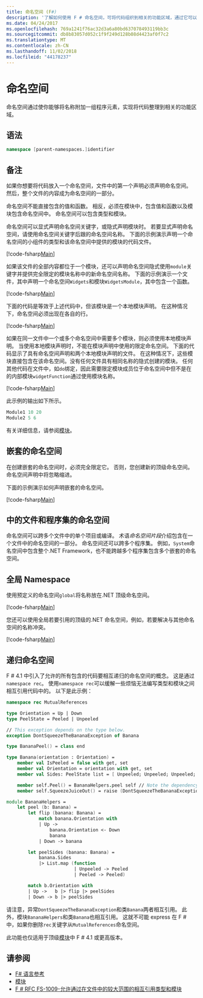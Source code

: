 ```yaml
---
title: 命名空间 (F#)
description: '了解如何使用 F # 命名空间，可将代码组织到相关的功能区域，通过它可以将名称附加到的程序元素的分组。'
ms.date: 04/24/2017
ms.openlocfilehash: 769a1241f76ac32d3a6a80bd637078493119bb3c
ms.sourcegitcommit: db8b83057d052c1f9f249d128b08d4423af0f7c2
ms.translationtype: MT
ms.contentlocale: zh-CN
ms.lasthandoff: 11/02/2018
ms.locfileid: "44178237"
---
```

# <a name="namespaces"></a>命名空间

命名空间通过使你能够将名称附加一组程序元素，实现将代码整理到相关的功能区域。

## <a name="syntax"></a>语法

```fsharp
namespace [parent-namespaces.]identifier
```

## <a name="remarks"></a>备注

如果你想要将代码放入一个命名空间，文件中的第一个声明必须声明命名空间。 然后，整个文件的内容成为命名空间的一部分。

命名空间不能直接包含的值和函数。 相反，必须在模块中，包含值和函数以及模块包含命名空间中。 命名空间可以包含类型和模块。

命名空间可以显式声明命名空间关键字，或隐式声明模块时。 若要显式声明命名空间，请使用命名空间关键字后跟的命名空间名称。 下面的示例演示声明一个命名空间的小组件的类型和该命名空间中提供的模块的代码文件。

[!code-fsharp[Main](../../../samples/snippets/fsharp/lang-ref-2/snippet6406.fs)]

如果该文件的全部内容都位于一个模块，还可以声明命名空间隐式使用`module`关键字并提供完全限定的模块名称中的新命名空间名称。 下面的示例演示一个文件，其中声明一个命名空间`Widgets`和模块`WidgetsModule`，其中包含一个函数。

[!code-fsharp[Main](../../../samples/snippets/fsharp/lang-ref-2/snippet6401.fs)]

下面的代码是等效于上述代码中，但该模块是一个本地模块声明。 在这种情况下，命名空间必须出现在各自的行。

[!code-fsharp[Main](../../../samples/snippets/fsharp/namespaces/snippet6402.fs)]

如果在同一文件中一个或多个命名空间中需要多个模块，则必须使用本地模块声明。 当使用本地模块声明时，不能在模块声明中使用的限定命名空间。 下面的代码显示了具有命名空间声明和两个本地模块声明的文件。 在这种情况下，这些模块直接包含在该命名空间。没有任何文件具有相同名称的隐式创建的模块。 任何其他代码在文件中，如`do`绑定，因此需要限定模块成员位于命名空间中但不是在的内部模块`widgetFunction`通过使用模块名称。

[!code-fsharp[Main](../../../samples/snippets/fsharp/lang-ref-2/snippet6403.fs)]

此示例的输出如下所示。

```fsharp
Module1 10 20
Module2 5 6
```

有关详细信息，请参阅[模块](modules.md)。

## <a name="nested-namespaces"></a>嵌套的命名空间

在创建嵌套的命名空间时，必须完全限定它。 否则，您创建新的顶级命名空间。 命名空间声明中将忽略缩进。

下面的示例演示如何声明嵌套的命名空间。

[!code-fsharp[Main](../../../samples/snippets/fsharp/lang-ref-2/snippet6404.fs)]

## <a name="namespaces-in-files-and-assemblies"></a>中的文件和程序集的命名空间

命名空间可以跨多个文件中的单个项目或编译。 术语*命名空间片段*介绍包含在一个文件中的命名空间的一部分。 命名空间还可以跨多个程序集。 例如，`System`命名空间中包含整个.NET Framework，也不能跨越多个程序集包含多个嵌套的命名空间。

## <a name="global-namespace"></a>全局 Namespace

使用预定义的命名空间`global`将名称放在.NET 顶级命名空间。

[!code-fsharp[Main](../../../samples/snippets/fsharp/lang-ref-2/snippet6407.fs)]

您还可以使用全局若要引用的顶级的.NET 命名空间，例如，若要解决与其他命名空间的名称冲突。

[!code-fsharp[Main](../../../samples/snippets/fsharp/lang-ref-2/snippet6408.fs)]

## <a name="recursive-namespaces"></a>递归命名空间

F # 4.1 中引入了允许的所有包含的代码要相互递归的命名空间的概念。  这是通过`namespace rec`。  使用`namespace rec`可以缓解一些烦恼无法编写类型和模块之间相互引用代码中的。  以下是此示例：

```fsharp
namespace rec MutualReferences

type Orientation = Up | Down
type PeelState = Peeled | Unpeeled

// This exception depends on the type below.
exception DontSqueezeTheBananaException of Banana

type BananaPeel() = class end

type Banana(orientation : Orientation) =
    member val IsPeeled = false with get, set
    member val Orientation = orientation with get, set
    member val Sides: PeelState list = [ Unpeeled; Unpeeled; Unpeeled; Unpeeled] with get, set

    member self.Peel() = BananaHelpers.peel self // Note the dependency on the BananaHelpers module.
    member self.SqueezeJuiceOut() = raise (DontSqueezeTheBananaException self) // This member depends on the exception above.

module BananaHelpers =
    let peel (b: Banana) =
        let flip (banana: Banana) =
            match banana.Orientation with
            | Up -> 
                banana.Orientation <- Down
                banana
            | Down -> banana

        let peelSides (banana: Banana) =
            banana.Sides
            |> List.map (function
                         | Unpeeled -> Peeled
                         | Peeled -> Peeled)

        match b.Orientation with
        | Up ->   b |> flip |> peelSides
        | Down -> b |> peelSides
```

请注意，异常`DontSqueezeTheBananaException`和类`Banana`两者相互引用。  此外，模块`BananaHelpers`和类`Banana`也相互引用。  这就不可能 express 在 F # 中，如果你删除`rec`关键字从`MutualReferences`命名空间。

此功能也仅适用于顶级[模块](modules.md)中 F # 4.1 或更高版本。

## <a name="see-also"></a>请参阅

- [F# 语言参考](index.md)
- [模块](modules.md)
- [F # RFC FS-1009-允许通过在文件中的较大范围的相互引用类型和模块](https://github.com/fsharp/fslang-design/blob/master/FSharp-4.1/FS-1009-mutually-referential-types-and-modules-single-scope.md)
